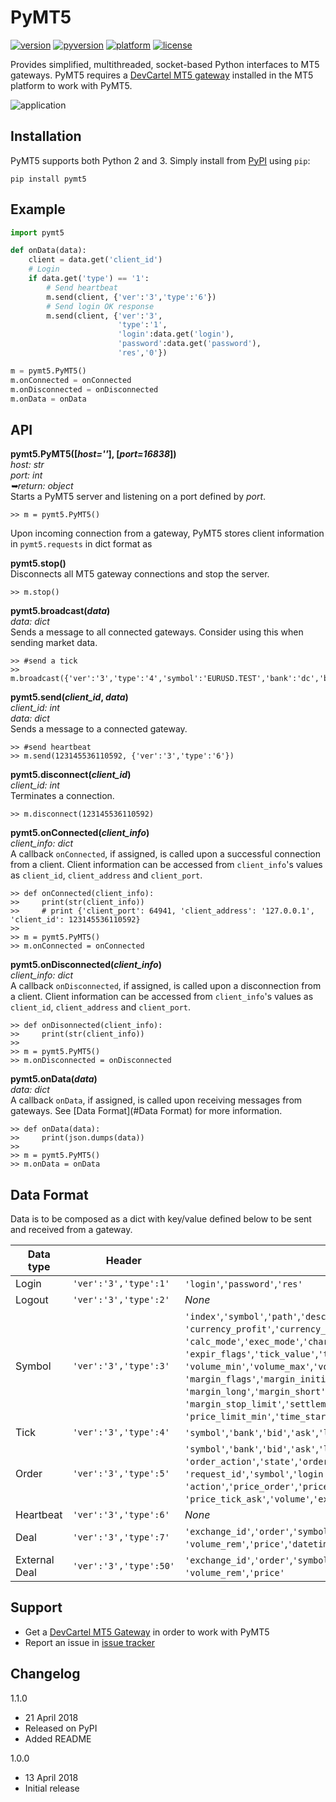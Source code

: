 # PyMT5
[![version](https://img.shields.io/pypi/v/pymt5.svg)](https://pypi.org/project/pymt5)
[![pyversion](https://img.shields.io/pypi/pyversions/pymt5.svg)](#)
[![platform](https://img.shields.io/badge/platform-linux|%20win-lightgray.svg)](#platform-availability)
[![license](https://img.shields.io/pypi/l/pymt5.svg)](https://github.com/devcartel/pymt5/blob/master/LICENSE.txt)

Provides simplified, multithreaded, socket-based Python interfaces to MT5 gateways. PyMT5 requires a [DevCartel MT5 gateway](http://devcartel.com/devcartelgateway64) installed in the MT5 platform to work with PyMT5.

![application](http://media.virbcdn.com/files/fa/cb0fbed83c8c2468-pymt5.png)

## Installation
PyMT5 supports both Python 2 and 3. Simply install from [PyPI](https://pypi.org/project/pymt5) using `pip`:

    pip install pymt5

## Example
```python
import pymt5

def onData(data):
    client = data.get('client_id')
    # Login
    if data.get('type') == '1':
        # Send heartbeat
        m.send(client, {'ver':'3','type':'6'})
        # Send login OK response
        m.send(client, {'ver':'3',
                        'type':'1',
                        'login':data.get('login'),
                        'password':data.get('password'),
                        'res','0'})

m = pymt5.PyMT5()
m.onConnected = onConnected
m.onDisconnected = onDisconnected
m.onData = onData

```

## API
__pymt5.PyMT5([_host=''_], [_port=16838_])__  
_host: str_  
_port: int_  
_➥return: object_  
Starts a PyMT5 server and listening on a port defined by _port_.

    >> m = pymt5.PyMT5()

Upon incoming connection from a gateway, PyMT5 stores client information in `pymt5.requests` in dict format as 

__pymt5.stop()__  
Disconnects all MT5 gateway connections and stop the server.

    >> m.stop()

__pymt5.broadcast(_data_)__  
_data: dict_  
Sends a message to all connected gateways. Consider using this when sending market data.
    
    >> #send a tick
    >> m.broadcast({'ver':'3','type':'4','symbol':'EURUSD.TEST','bank':'dc','bid':'1.2661','ask':'1.2665','last':'1.2665','volume':'1','datetime':'0'})

__pymt5.send(<i>client_id</i>, _data_)__  
<i>client_id: int</i>  
_data: dict_  
Sends a message to a connected gateway.

    >> #send heartbeat
    >> m.send(123145536110592, {'ver':'3','type':'6'})

__pymt5.disconnect(<i>client_id</i>)__  
<i>client_id: int</i>  
Terminates a connection.

    >> m.disconnect(123145536110592)

__pymt5.onConnected(<i>client_info</i>)__  
<i>client_info: dict</i>  
A callback `onConnected`, if assigned, is called upon a successful connection from a client. Client information can be accessed from `client_info`'s values as `client_id`, `client_address` and `client_port`.

    >> def onConnected(client_info):
    >>     print(str(client_info))
    >>     # print {'client_port': 64941, 'client_address': '127.0.0.1', 'client_id': 123145536110592}
    >>
    >> m = pymt5.PyMT5()
    >> m.onConnected = onConnected
    
__pymt5.onDisconnected(<i>client_info</i>)__   
<i>client_info: dict</i>  
A callback `onDisconnected`, if assigned, is called upon a disconnection from a client. Client information can be accessed from `client_info`'s values as `client_id`, `client_address` and `client_port`.

    >> def onDisonnected(client_info):
    >>     print(str(client_info))
    >>
    >> m = pymt5.PyMT5()
    >> m.onDisconnected = onDisconnected

__pymt5.onData(_data_)__  
_data: dict_  
A callback `onData`, if assigned, is called upon receiving messages from gateways. See [Data Format](#Data Format) for more information.

    >> def onData(data):
    >>     print(json.dumps(data))
    >>
    >> m = pymt5.PyMT5()
    >> m.onData = onData

## Data Format
Data is to be composed as a dict with key/value defined below to be sent and received from a gateway.

Data type       | Header                | Tags
----------------|-----------------------|------
Login           | `'ver':'3','type':1'` | `'login'`,`'password'`,`'res'`
Logout          | `'ver':'3','type':2'` | _None_
Symbol          | `'ver':'3','type':3'` | `'index'`,`'symbol'`,`'path'`,`'description'`,`'page'`,`'currency_base'`,<br />`'currency_profit'`,`'currency_margin'`,`'digits'`,`'tick_flags'`,<br />`'calc_mode'`,`'exec_mode'`,`'chart_mode'`,`'fill_flags'`,<br />`'expir_flags'`,`'tick_value'`,`'tick_size'`,`'contract_size'`,<br />`'volume_min'`,`'volume_max'`,`'volume_step'`,`'market_depth'`,<br />`'margin_flags'`,`'margin_initial'`,`'margin_maintenance'`,<br />`'margin_long'`,`'margin_short'`,`'margin_limit'`,`'margin_stop'`,<br />`'margin_stop_limit'`,`'settlement_price'`,`'price_limit_max'`,<br />`'price_limit_min'`,`'time_start'`,`'time_expiration'`,`'trade_mode'`
Tick            | `'ver':'3','type':4'` | `'symbol'`,`'bank'`,`'bid'`,`'ask'`,`'last'`,`'volume'`,`'datetime'`
Order           | `'ver':'3','type':5'` | `'symbol'`,`'bank'`,`'bid'`,`'ask'`,`'last'`,`'volume'`,`'datetime'`,<br />`'order_action'`,`'state'`,`'order'`,`'exchange_id'`,`'custom_data'`,<br />`'request_id'`,`'symbol'`,`'login'`,`'type_order'`,`'type_time'`,<br />`'action'`,`'price_order'`,`'price_sl'`,`'price_tp'`,`'price_tick_bid'`,<br />`'price_tick_ask'`,`'volume'`,`'expiration_time'`,`'result'`
Heartbeat       | `'ver':'3','type':6'` | _None_
Deal            | `'ver':'3','type':7'` | `'exchange_id'`,`'order'`,`'symbol'`,`'login'`,`'type_deal'`,`'volume'`,<br />`'volume_rem'`,`'price'`,`'datetime'`
External Deal   | `'ver':'3','type':50'`| `'exchange_id'`,`'order'`,`'symbol'`,`'login'`,`'type_deal'`,`'volume'`,<br />`'volume_rem'`,`'price'`

## Support
* Get a [DevCartel MT5 Gateway](http://devcartel.com/devcartelgateway64) in order to work with PyMT5
* Report an issue in [issue tracker](https://github.com/devcartel/pymt5/issues)

## Changelog
1.1.0
* 21 April 2018
* Released on PyPI
* Added README

1.0.0
* 13 April 2018
* Initial release
